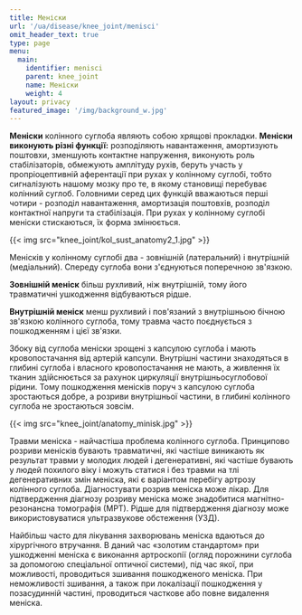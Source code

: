 ```yaml
---
title: Меніски
url: '/ua/disease/knee_joint/menisci'
omit_header_text: true
type: page
menu:
  main:
    identifier: menisci
    parent: knee_joint
    name: Меніски
    weight: 4
layout: privacy
featured_image: '/img/background_w.jpg'
---
```


**Меніски** колінного суглоба являють собою хрящові прокладки. **Меніски виконують різні функції:** розподіляють
навантаження, амортизують поштовхи, зменшують контактне напруження, виконують роль стабілізаторів, обмежують амплітуду
рухів, беруть участь у пропріоцептивній аферентації при рухах у колінному суглобі, тобто сигналізують нашому мозку про
те, в якому становищі перебуває колінний суглоб. Головними серед цих функцій вважаються перші чотири - розподіл
навантаження, амортизація поштовхів, розподіл контактної напруги та стабілізація. При рухах у колінному суглобі меніски
стискаються, їх форма змінюється.

{{< img src="knee_joint/kol_sust_anatomy2_1.jpg" >}}

Менісків у колінному суглобі два - зовнішній (латеральний) і внутрішній (медіальний). Спереду суглоба вони з'єднуються
поперечною зв'язкою.

**Зовнішній меніск** більш рухливий, ніж внутрішній, тому його травматичні ушкодження відбуваються рідше.

**Внутрішній меніск** менш рухливий і пов'язаний з внутрішньою бічною зв'язкою колінного суглоба, тому травма часто
поєднується з пошкодженням і цієї зв'язки.

Збоку від суглоба меніски зрощені з капсулою суглоба і мають кровопостачання від артерій капсули. Внутрішні частини
знаходяться в глибині суглоба і власного кровопостачання не мають, а живлення їх тканин здійснюється за рахунок
циркуляції внутрішньосуглобової рідини. Тому пошкодження менісків поруч з капсулою суглоба зростаються добре, а розриви
внутрішньої частини, в глибині колінного суглоба не зростаються зовсім.

{{< img src="knee_joint/anatomy_minisk.jpg" >}}

Травми меніска - найчастіша проблема колінного суглоба. Принципово розриви менісків бувають травматичні, які частіше
виникають як результат травми у молодих людей і дегенеративні, які частіше бувають у людей похилого віку і можуть
статися і без травми на тлі дегенеративних змін меніска, які є варіантом перебігу артрозу колінного суглоба.
Діагностувати розрив меніска може лікар. Для підтвердження діагнозу розриву меніска може знадобитися магнітно-резонансна
томографія (МРТ). Рідше для підтвердження діагнозу може використовуватися ультразвукове обстеження (УЗД).

Найбільш часто для лікування захворювань меніска вдаються до хірургічного втручання. В даний час «золотим стандартом»
при ушкодженні меніска є виконання артроскопії (огляд порожнини суглоба за допомогою спеціальної оптичної системи), під
час якої, при можливості, проводиться зшивання пошкодженого меніска. При неможливості зшивання, а також при локалізації
пошкодження у позасудинній частині, проводиться часткове або повне видалення меніска.
